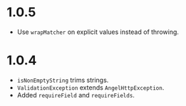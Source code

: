 # 1.0.5
* Use `wrapMatcher` on explicit values instead of throwing.

# 1.0.4
* `isNonEmptyString` trims strings.
* `ValidationException` extends `AngelHttpException`.
* Added `requireField` and `requireFields`.